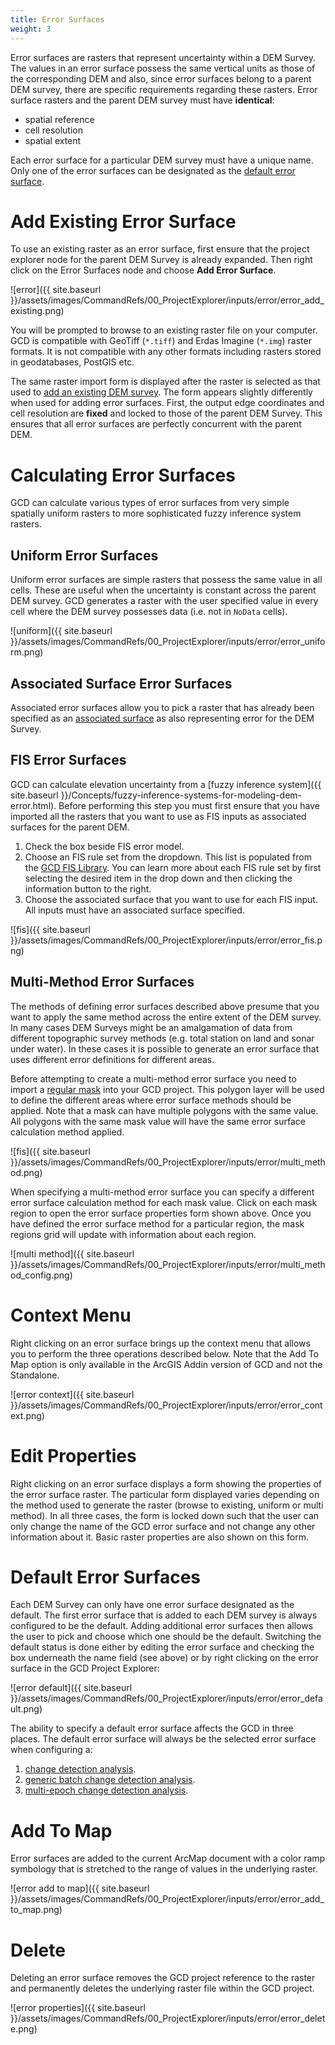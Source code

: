 ```yaml
---
title: Error Surfaces
weight: 3
---
```


Error surfaces are rasters that represent uncertainty within a DEM Survey. The values in an error surface possess the same vertical units as those of the corresponding DEM and also, since error surfaces belong to a parent DEM survey, there are specific requirements regarding these rasters. Error surface rasters and the parent DEM survey must have **identical**:

* spatial reference
* cell resolution
* spatial extent

Each error surface for a particular DEM survey must have a unique name. Only one of the error surfaces can be designated as the [default error surface](#default-error-surfaces).

# Add Existing Error Surface

To use an existing raster as an error surface, first ensure that the project explorer node for the parent DEM Survey is already expanded. Then right click on the Error Surfaces node and choose **Add Error Surface**.

![error]({{ site.baseurl }}/assets/images/CommandRefs/00_ProjectExplorer/inputs/error/error_add_existing.png)

You will be prompted to browse to an existing raster file on your computer. GCD is compatible with GeoTiff (`*.tiff`) and Erdas Imagine (`*.img`) raster formats. It is not compatible with any other formats including rasters stored in geodatabases, PostGIS etc. 

The same raster import form is displayed after the raster is selected as that used to [add an existing DEM survey](/Help/gcd-project-explorer/Inputs/dem-surveys.html#add-existing-dem-survey). The form appears slightly differently when used for adding error surfaces. First, the output edge coordinates and cell resolution are **fixed** and locked to those of the parent DEM Survey. This ensures that all error surfaces are perfectly concurrent with the parent DEM.

# Calculating Error Surfaces

GCD can calculate various types of error surfaces from very simple spatially uniform rasters to more sophisticated fuzzy inference system rasters.

## Uniform Error Surfaces

Uniform error surfaces are simple rasters that possess the same value in all cells. These are useful when the uncertainty is constant across the parent DEM survey. GCD generates a raster with the user specified value in every cell where the DEM survey possesses data (i.e. not in `NoData` cells).

![uniform]({{ site.baseurl }}/assets/images/CommandRefs/00_ProjectExplorer/inputs/error/error_uniform.png)

## Associated Surface Error Surfaces

Associated error surfaces allow you to pick a raster that has already been specified as an [associated surface]() as also representing error for the DEM Survey.

## FIS Error Surfaces

GCD can calculate elevation uncertainty from a [fuzzy inference system]({{ site.baseurl }}/Concepts/fuzzy-inference-systems-for-modeling-dem-error.html). Before performing this step you must first ensure that you have imported all the rasters that you want to use as FIS inputs as associated surfaces for the parent DEM.

1. Check the box beside FIS error model.
2. Choose an FIS rule set from the dropdown. This list is populated from the [GCD FIS Library](). You can learn more about each FIS rule set by first selecting the desired item in the drop down and then clicking the information button to the right.
3. Choose the associated surface that you want to use for each FIS input. All inputs must have an associated surface specified.

![fis]({{ site.baseurl }}/assets/images/CommandRefs/00_ProjectExplorer/inputs/error/error_fis.png)

## Multi-Method Error Surfaces

The methods of defining error surfaces described above presume that you want to apply the same method across the entire extent of the DEM survey. In many cases DEM Surveys might be an amalgamation of data from different topographic survey methods (e.g. total station on land and sonar under water). In these cases it is possible to generate an error surface that uses different error definitions for different areas.

Before attempting to create a multi-method error surface you need to import a [regular mask]() into your GCD project. This polygon layer will be used to define the different areas where error surface methods should be applied. Note that a mask  can have multiple polygons with the same value. All polygons with the same mask value will have the same error surface calculation method applied.

![fis]({{ site.baseurl }}/assets/images/CommandRefs/00_ProjectExplorer/inputs/error/multi_method.png)

When specifying a multi-method error surface you can specify a different error surface calculation method for each mask value. Click on each mask region to open the error surface properties form shown above. Once you have defined the error surface method for a particular region, the mask regions grid will update with information about each region.

![multi method]({{ site.baseurl }}/assets/images/CommandRefs/00_ProjectExplorer/inputs/error/multi_method_config.png)

# Context Menu

Right clicking on an error surface brings up the context menu that allows you to perform the three operations described below. Note that the Add To Map option is only available in the ArcGIS Addin version of GCD and not the Standalone.

![error context]({{ site.baseurl }}/assets/images/CommandRefs/00_ProjectExplorer/inputs/error/error_context.png)

# Edit Properties

Right clicking on an error surface displays a form showing the properties of the error surface raster. The particular form displayed varies depending on the method used to generate the raster (browse to existing, uniform or multi method). In all three cases, the form is locked down such that the user can only change the name of the GCD error surface and not change any other information about it. Basic raster properties are also shown on this form.

# Default Error Surfaces

Each DEM Survey can only have one error surface designated as the default. The first error surface that is added to each DEM survey is always configured to be the default. Adding additional error surfaces then allows the user to pick and choose which one should be the default. Switching the default status is done either by editing the error surface and checking the box underneath the name field (see above) or by right clicking on the error surface in the GCD Project Explorer:

![error default]({{ site.baseurl }}/assets/images/CommandRefs/00_ProjectExplorer/inputs/error/error_default.png)

The ability to specify a default error surface affects the GCD in three places. The default error surface will always be the selected error surface when configuring a:

1. [change detection analysis]().
2. [generic batch change detection analysis]().
3. [multi-epoch change detection analysis]().

# Add To Map

Error surfaces are added to the current ArcMap document with a color ramp symbology that is stretched to the range of values in the underlying raster.

![error add to map]({{ site.baseurl }}/assets/images/CommandRefs/00_ProjectExplorer/inputs/error/error_add_to_map.png)

# Delete

Deleting an error surface removes the GCD project reference to the raster and permanently deletes the underlying raster file within the GCD project.

![error properties]({{ site.baseurl }}/assets/images/CommandRefs/00_ProjectExplorer/inputs/error/error_delete.png)